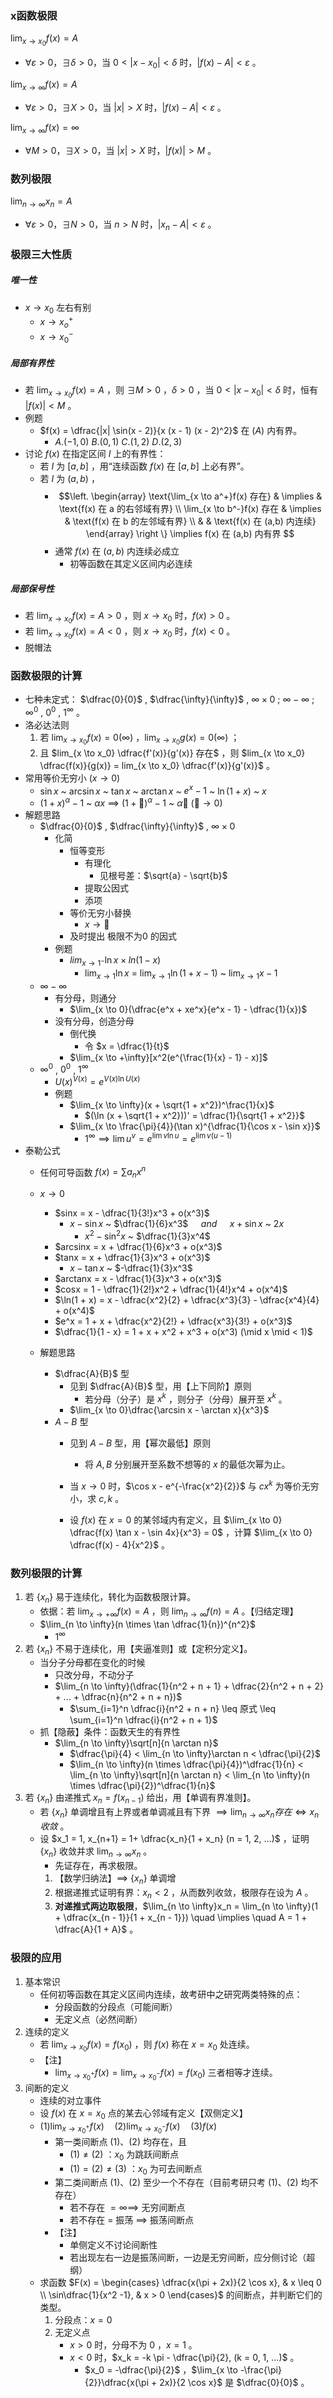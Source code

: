 ### x函数极限

$\lim_{x \to x_0}f(x) = A​$ 

- $\forall \varepsilon > 0$，$\exists \delta > 0$，当 $0 < |x - x_0| < \delta$ 时，$|f(x) - A| < \varepsilon$ 。 

$\lim_{x \to \infty}f(x) = A$ 

- $\forall \varepsilon > 0$，$\exists X > 0$，当 $|x| > X$ 时，$|f(x) - A| < \varepsilon$ 。 

$\lim_{x \to \infty}f(x) = \infty$

- $\forall M > 0$，$\exists X > 0$，当 $|x| > X$ 时，$|f(x)| > M$ 。 



### 数列极限

$\lim_{n \to \infty}x_n = A$ 

- $\forall \varepsilon > 0$，$\exists N > 0$，当 $n > N$ 时，$|x_n - A| < \varepsilon$ 。 



### 极限三大性质

##### 唯一性

- $x \to x_0$ 左右有别
  - $x \to x_o^+$ 
  - $x \to x_0^-$ 

##### 局部有界性

- 若 $\lim_{x \to x_0}f(x) = A$ ，则 $\exists M > 0$ ，$\delta >0$ ，当 $0 < |x - x_0| < \delta$ 时，恒有 $|f(x)| < M$ 。
- 例题
  - $f(x) = \dfrac{|x| \sin(x - 2)}{x (x - 1) (x - 2)^2}$ 在 $(A)$ 内有界。
    - $A.(-1,0)$  $B.(0,1)$  $C.(1,2)$  $D.(2,3)$ 
- 讨论 $f(x)$ 在指定区间 $I$ 上的有界性：
  - 若 $I$ 为 $[a,b]$ ，用“连续函数 $f(x)$ 在 $[a,b]$ 上必有界”。
  - 若 $I$ 为 $(a,b)$ ，
    - $$\left. \begin{array} \text{\lim_{x \to a^+}f(x) 存在} & \implies & \text{f(x) 在 a 的右邻域有界} \\ \lim_{x \to b^-}f(x) 存在 & \implies & \text{f(x) 在 b 的左邻域有界} \\ & & \text{f(x) 在 (a,b) 内连续} \end{array} \right \} \implies f(x) 在 (a,b) 内有界 $$ 
    - 通常 $f(x)$ 在 $(a,b)$ 内连续必成立
      - 初等函数在其定义区间内必连续



##### 局部保号性

- 若 $\lim_{x \to x_0}f(x) = A > 0$ ，则 $x \to x_0$ 时，$f(x) >0$ 。
- 若 $\lim_{x \to x_0}f(x) = A < 0$ ，则 $x \to x_0$ 时，$f(x) <0$ 。
- 脱帽法



### 函数极限的计算

- 七种未定式： $\dfrac{0}{0}$ , $\dfrac{\infty}{\infty}$ , $\infty \times 0$ ; $\infty - \infty$ ; $\infty^0$ , $0^0$ , $1^\infty​$ 。
- 洛必达法则
  1. 若 $\lim_{x \to x_0}f(x) = 0(\infty)$ ，$\lim_{x \to x_0}g(x) = 0(\infty)$ ；
  2. 且 $lim_{x \to x_0} \dfrac{f'(x)}{g'(x)} 存在$ ，则 $lim_{x \to x_0} \dfrac{f(x)}{g(x)} = lim_{x \to x_0} \dfrac{f'(x)}{g'(x)}$ 。
- 常用等价无穷小 $(x \to 0)$
  - $\sin x$ ~ $\arcsin x$ ~ $\tan x$ ~ $\arctan x$ ~ $e^x - 1$ ~ $\ln(1 + x)$  ~ $x$
  - $(1 + x)^\alpha - 1$ ~ $\alpha x$ $\implies$ $(1 + 🐶)^\alpha - 1$ ~ $\alpha 🐶$ $(🐶 \to 0)$  
- 解题思路
  - $\dfrac{0}{0}​$ , $\dfrac{\infty}{\infty}​$ , $\infty \times 0​$
    - 化简
      - 恒等变形
        - 有理化
          - 见根号差：$\sqrt{a} - \sqrt{b}$ 
        - 提取公因式
        - 添项
      - 等价无穷小替换
        - $x \to 🐶$ 
      - 及时提出 极限不为0 的因式
    - 例题
      - $lim_{x \to 1^-}\ln x \times ln(1 - x)​$ 
        - $\lim_{x \to 1}\ln x$ = $\lim_{x \to 1}\ln(1 + x - 1)$ ~ $\lim_{x \to 1}x-1$ 
  - $\infty - \infty$ 
    - 有分母，则通分
      - $\lim_{x \to 0}(\dfrac{e^x + xe^x}{e^x - 1} - \dfrac{1}{x})$ 
    - 没有分母，创造分母
      - 倒代换
        - 令 $x = \dfrac{1}{t}$ 
      - $\lim_{x \to +\infty}[x^2(e^{\frac{1}{x} - 1} - x)]$ 
  - $\infty^0$ , $0^0$ , $1^\infty$ 
    - $U(x)^{V(x)} = e^{V(x) \ln U(x)}$ 
    - 例题
      - $\lim_{x \to \infty}(x + \sqrt{1 + x^2})^\frac{1}{x}$ 
        - $(\ln (x + \sqrt{1 + x^2}))' = \dfrac{1}{\sqrt{1 + x^2}}$ 
      - $\lim_{x \to \frac{\pi}{4}}(\tan x)^{\dfrac{1}{\cos x - \sin x}}$ 
        - $1^\infty \implies \lim u^v = e^{\lim v\ln u} = e^{\lim v(u - 1)}$ 
- 泰勒公式
  - 任何可导函数 $f(x) = \sum a_nx^n$ 
  - $x \to 0$
    - $sinx = x - \dfrac{1}{3!}x^3 + o(x^3)$ 
      - $x - \sin x$ ~ $\dfrac{1}{6}x^3$  $\quad and \quad$  $x + \sin x$ ~ $2x$ 
        - $x^2 - {\sin^2 x}$ ~ $\dfrac{1}{3}x^4$ 
    - $arcsinx = x + \dfrac{1}{6}x^3 + o(x^3)$ 
    - $tanx = x + \dfrac{1}{3}x^3 + o(x^3)$ 
      - $x - \tan x$ ~ $-\dfrac{1}{3}x^3$ 
    - $arctanx = x - \dfrac{1}{3}x^3 + o(x^3)$ 
    - $cosx = 1 - \dfrac{1}{2!}x^2 + \dfrac{1}{4!}x^4 + o(x^4)$ 
    - $\ln(1 + x) = x - \dfrac{x^2}{2} + \dfrac{x^3}{3} - \dfrac{x^4}{4} + o(x^4)$ 
    - $e^x = 1 + x + \dfrac{x^2}{2!} + \dfrac{x^3}{3!} + o(x^3)$ 
    - $\dfrac{1}{1 - x} = 1 + x + x^2 + x^3 + o(x^3) (\mid x \mid < 1)$ 
    
  - 解题思路
    - $\dfrac{A}{B}$ 型
      - 见到 $\dfrac{A}{B}$ 型，用【上下同阶】原则
        - 若分母（分子）是 $x^k$ ，则分子（分母）展开至 $x^k$ 。
      - $\lim_{x \to 0}\dfrac{\arcsin x - \arctan x}{x^3}$ 
    - $A - B$ 型
      - 见到 $A - B$ 型，用【幂次最低】原则

        - 将 $A, B$ 分别展开至系数不想等的 $x$ 的最低次幂为止。
      - 当 $x \to 0$ 时，$\cos x - e^{-\frac{x^2}{2}}$ 与 $cx^k$ 为等价无穷小，求 $c, k$ 。
      - 设 $f(x)$ 在 $x = 0$ 的某邻域内有定义，且 $\lim_{x \to 0} \dfrac{f(x) \tan x - \sin 4x}{x^3} = 0$ ，计算 $\lim_{x \to 0} \dfrac{f(x) - 4}{x^2}$ 。



### 数列极限的计算

1. 若 $\lbrace x_n \rbrace$ 易于连续化，转化为函数极限计算。
   - 依据：若 $\lim_{x \to +\infty}f(x) = A$ ，则 $\lim_{n \to \infty}f(n) = A$ 。【归结定理】
   - $\lim_{n \to \infty}(n \times \tan \dfrac{1}{n})^{n^2}​$ 
     - $1^\infty$ 
2. 若 $\lbrace x_n \rbrace$ 不易于连续化，用【夹逼准则】或【定积分定义】。
   - 当分子分母都在变化的时候
     - 只改分母，不动分子
     - $\lim_{n \to \infty}(\dfrac{1}{n^2 + n + 1} + \dfrac{2}{n^2 + n + 2} + ... + \dfrac{n}{n^2 + n + n})$ 
       - $\sum_{i=1}^n \dfrac{i}{n^2 + n + n} \leq 原式 \leq \sum_{i=1}^n \dfrac{i}{n^2 + n + 1}$ 
   - 抓【隐蔽】条件：函数天生的有界性
     - $\lim_{n \to \infty}\sqrt[n]{n \arctan n}$ 
       - $\dfrac{\pi}{4} < \lim_{n \to \infty}\arctan n < \dfrac{\pi}{2}$ 
       - $\lim_{n \to \infty}(n \times \dfrac{\pi}{4})^\dfrac{1}{n} < \lim_{n \to \infty}\sqrt[n]{n \arctan n} < \lim_{n \to \infty}(n \times \dfrac{\pi}{2})^\dfrac{1}{n}​$ 
3. 若 $\{x_n\}$ 由递推式 $x_n = f(x_{n-1})$ 给出，用【单调有界准则】。
   - 若 $\{x_n\}$ 单调增且有上界或者单调减且有下界 $\implies \lim_{n \to \infty}x_n 存在 \iff {x_n} 收敛$ 。 
   - 设 $x_1 = 1, x_{n+1} = 1+ \dfrac{x_n}{1 + x_n} (n = 1, 2, ...)$ ，证明 $\{x_n\}$ 收敛并求 $\lim_{n \to \infty} x_n$ 。
     - 先证存在，再求极限。
     1. 【数学归纳法】$\implies$ $\{x_n\}$ 单调增
     2. 根据递推式证明有界：$x_n < 2$ ，从而数列收敛，极限存在设为 $A$ 。
     3. **对递推式两边取极限**，$\lim_{n \to \infty}x_n = \lim_{n \to \infty}(1 + \dfrac{x_{n - 1}}{1 + x_{n - 1}}) \quad \implies \quad A = 1 + \dfrac{A}{1 + A}​$ 。 



### 极限的应用

1. 基本常识
   - 任何初等函数在其定义区间内连续，故考研中之研究两类特殊的点：
     - 分段函数的分段点（可能间断）
     - 无定义点（必然间断）
2. 连续的定义
   - 若 $\lim_{x \to x_0}f(x) = f(x_0)$ ，则 $f(x)$ 称在 $x = x_0$ 处连续。
   - 【注】
     - $\lim_{x \to x_0^+}f(x) = \lim_{x \to x_0^-}f(x) = f(x_0)$ 三者相等才连续。
3. 间断的定义
   - 连续的对立事件
   - 设 $f(x)$ 在 $x = x_0$ 点的某去心邻域有定义【双侧定义】
   - $(1) \lim_{x \to x_0^+}f(x) \quad (2) \lim_{x \to x_0^-}f(x) \quad (3) f(x)$ 
     - 第一类间断点 $(1)、(2)$ 均存在，且
       - $(1) \not= (2)$ ：$x_0$ 为跳跃间断点
       - $(1) = (2) \not= (3)$ ：$x_0$ 为可去间断点
     - 第二类间断点 $(1)、(2)$ 至少一个不存在（目前考研只考 $(1)、(2)$ 均不存在）
       - 若不存在 $=\infty \implies$ 无穷间断点
       - 若不存在 $=$ 振荡 $\implies$ 振荡间断点
     - 【注】
       - 单侧定义不讨论间断性
       - 若出现左右一边是振荡间断，一边是无穷间断，应分侧讨论（超纲）
   - 求函数 $F(x) = \begin{cases} \dfrac{x(\pi + 2x)}{2 \cos x}, & x \leq 0 \\ \sin\dfrac{1}{x^2 -1}, & x > 0 \end{cases}$ 的间断点，并判断它们的类型。
     1. 分段点：$x = 0$ 
     2. 无定义点
        - $x > 0$ 时，分母不为 $0$ ，$x = 1$ 。
        - $x < 0$ 时，$x_k = -k \pi - \dfrac{\pi}{2}, (k = 0, 1, ...)$ 。
          - $x_0 = -\dfrac{\pi}{2}$ ，$\lim_{x \to -\frac{\pi}{2}}\dfrac{x(\pi + 2x)}{2 \cos x}$ 是 $\dfrac{0}{0}​$ 。


